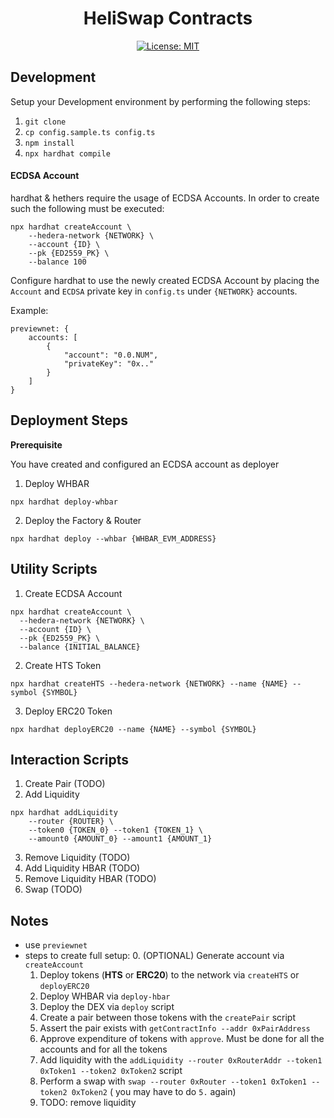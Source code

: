 <div align="center">

# HeliSwap Contracts

[![License: MIT](https://img.shields.io/badge/License-MIT-yellow.svg)](https://opensource.org/licenses/MIT)

</div>

## Development

Setup your Development environment by performing the following steps:
1. `git clone`
2. `cp config.sample.ts config.ts`
3. `npm install`
4. `npx hardhat compile`

#### ECDSA Account

hardhat & hethers require the usage of ECDSA Accounts. In order to create such the following must be executed:
```
npx hardhat createAccount \
    --hedera-network {NETWORK} \
    --account {ID} \
    --pk {ED2559_PK} \
    --balance 100
```
Configure hardhat to use the newly created ECDSA Account by placing the `Account` and `ECDSA` private key in 
`config.ts` under `{NETWORK}` accounts.

Example:
```
previewnet: {
    accounts: [
        {
            "account": "0.0.NUM",
            "privateKey": "0x.."
        }
    ]
}
```

## Deployment Steps

**Prerequisite**

You have created and configured an ECDSA account as deployer

1. Deploy WHBAR
```shell
npx hardhat deploy-whbar
```
2. Deploy the Factory & Router
```shell
npx hardhat deploy --whbar {WHBAR_EVM_ADDRESS}
```

## Utility Scripts

1. Create ECDSA Account
```shell
npx hardhat createAccount \
  --hedera-network {NETWORK} \
  --account {ID} \
  --pk {ED2559_PK} \
  --balance {INITIAL_BALANCE}
```

2. Create HTS Token
```shell
npx hardhat createHTS --hedera-network {NETWORK} --name {NAME} --symbol {SYMBOL}          
```

3. Deploy ERC20 Token
```shell
npx hardhat deployERC20 --name {NAME} --symbol {SYMBOL}
```

## Interaction Scripts

1. Create Pair (TODO)
2. Add Liquidity
```shell
npx hardhat addLiquidity
    --router {ROUTER} \
    --token0 {TOKEN_0} --token1 {TOKEN_1} \
    --amount0 {AMOUNT_0} --amount1 {AMOUNT_1}
```
3. Remove Liquidity (TODO)
4. Add Liquidity HBAR (TODO)
5. Remove Liquidity HBAR (TODO)
6. Swap (TODO)

## Notes
- use `previewnet`
- steps to create full setup:
  0. (OPTIONAL) Generate account via `createAccount` 
  1. Deploy tokens (**HTS** or **ERC20**) to the network via `createHTS` or `deployERC20`
  2. Deploy WHBAR  via `deploy-hbar`
  3. Deploy the DEX via `deploy` script
  4. Create a pair between those tokens with the `createPair` script
  5. Assert the pair exists with `getContractInfo --addr 0xPairAddress`
  6. Approve expenditure of tokens with `approve`. Must be done for all the accounts and for all the tokens
  7. Add liquidity with the `addLiquidity --router 0xRouterAddr --token1 0xToken1 --token2 0xToken2` script
  8. Perform a swap with `swap --router 0xRouter --token1 0xToken1 --token2 0xToken2` ( you may have to do `5.` again)
  9. TODO: remove liquidity